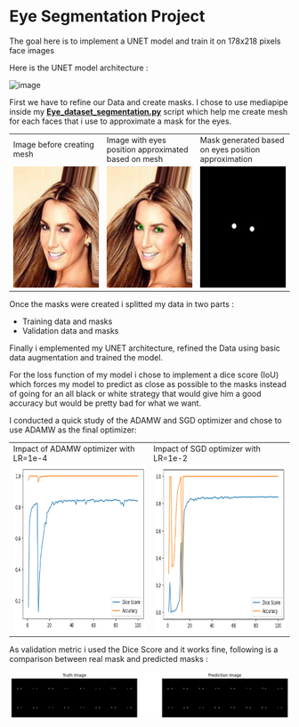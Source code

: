 # Eye Segmentation Project

The goal here is to implement a UNET model and train it on 178x218 pixels face images

Here is the UNET model architecture :

![image](https://github.com/Shifoue/Portfolio/assets/69169567/8eb8587b-0d9d-498c-9255-be0b518b7f7e)

First we have to refine our Data and create masks. I chose to use mediapipe inside my **[Eye_dataset_segmentation.py](https://github.com/Shifoue/Portfolio/blob/main/Eye_Segmentation_Project/Eye_dataset_segmentation.py)** script which help me create mesh for each faces that i use to approximate a mask for the eyes.

<table width="100%">
  <tr>
    <td width="33%">Image before creating mesh</td>
    <td width="33%">Image with eyes position approximated based on mesh</td>
    <td width="33%">Mask generated based on eyes position approximation</td>
  </tr>
  <tr>
    <td><img src="documentation/head1_nomask.PNG" width=178 height=218/></td>
    <td><img src="documentation/head1_nomask_mediapipe.PNG" width=178 height=218/></td>
    <td><img src="documentation/Head1_mask.PNG" width=178 height=218/></td>
  </tr>
</table>

Once the masks were created i splitted my data in two parts :
  - Training data and masks
  - Validation data and masks

Finally i emplemented my UNET architecture, refined the Data using basic data augmentation and trained the model.

For the loss function of my model i chose to implement a dice score (IoU) which forces my model to predict as close as possible to the masks instead of going for an all black or white strategy that would give him a good accuracy but would be pretty bad for what we want.

I conducted a quick study of the ADAMW and SGD optimizer and chose to use ADAMW as the final optimizer:

<table width="100%">
  <tr>
    <td width="50%">Impact of ADAMW optimizer with LR=1e-4</td>
    <td width="50%">Impact of SGD optimizer with LR=1e-2</td>
  </tr>
  <tr>
    <td><img src="documentation/Loss_evolution_ADAMW_LR=0.0001.PNG" width=500 height=300/></td>
    <td><img src="documentation/Loss_evolution_SGD_LR=0.01.PNG" width=500 height=300/></td>
  </tr>
</table>

As validation metric i used the Dice Score and it works fine, following is a comparison between real mask and predicted masks :

![image](documentation/eyes_segmentation_result.PNG)
